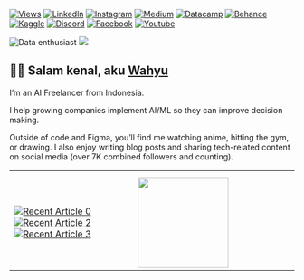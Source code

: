 [![Views](https://komarev.com/ghpvc/?username=wahyudesu&label=Profile%20views&color=0A66C2&style=flat)]()
[![Linkedln](https://img.shields.io/badge/LinkedIn-0A66C2?style=flat&logo=linkedin&logoColor=white)](https://www.linkedin.com/in/bitliu/)
[![Instagram](https://img.shields.io/badge/Instagram-E4405F?style=flat&logo=instagram&logoColor=white)](https://www.instagram.com/wahyuikbal_m)
[![Medium](https://img.shields.io/badge/Medium-2b3849?style=flat&logo=medium&logoColor=white)](https://medium.com/@wahyuikbal)
[![Datacamp](https://img.shields.io/badge/Datacamp-03ed61?style=flat&logo=datacamp&logoColor=white)](https://www.datacamp.com/portfolio/wahyuikbalmaulana)
[![Behance](https://img.shields.io/badge/Behance-1769ff?style=flat&logo=behance&logoColor=white)](https://www.behance.net/wahyuikbalmaulana)
[![Kaggle](https://img.shields.io/badge/Kaggle-20BEFF?style=flat&logo=kaggle&logoColor=white)](https://www.kaggle.com/wahyuikbalmaulana)
[![Discord](https://img.shields.io/badge/Discord-5865F2?style=flat&logo=discord&logoColor=white)](https://discordapp.com/user/932871555304800318)
[![Facebook](https://img.shields.io/badge/Facebook-0866FF?style=flat&logo=facebook&logoColor=white)](https://www.facebook.com/whyikbalmaulana/)
[![Youtube](https://img.shields.io/badge/YouTube-DC322F?style=flat&logo=youtube&logoColor=white)](https://www.youtube.com/wahyuikbalmaulana/)

![Data enthusiast](https://images.datacamp.com/image/upload/f_auto,q_auto:best/v1610040100/Linkedin_Cover_-_Data_Enthusiast_qgfd0z.png)
<img src="https://user-images.githubusercontent.com/73097560/115834477-dbab4500-a447-11eb-908a-139a6edaec5c.gif">

## 👋🏼 Salam kenal, aku [Wahyu](https://www.wahyuikbal.web.id)

I’m an AI Freelancer from Indonesia.

I help growing companies implement AI/ML so they can improve decision making.

Outside of code and Figma, you’ll find me watching anime, hitting the gym, or drawing. I also enjoy writing blog posts and sharing tech-related content on social media (over 7K combined followers and counting).

<table>
<tr>
<th align="center">
<img width="441" height="1">
</th>
<th align="center">
<img width="441" height="1">
</th>
</tr>
<tr>
<td>

<a target="_blank" href="https://github-readme-medium-recent-article.vercel.app/medium/@wahyuikbal/0">
  <img src="https://github-readme-medium-recent-article.vercel.app/medium/@wahyuikbal/0" alt="Recent Article 0">
</a>
<br/>
<a target="_blank" href="https://github-readme-medium-recent-article.vercel.app/medium/@wahyuikbal/2">
  <img src="https://github-readme-medium-recent-article.vercel.app/medium/@wahyuikbal/2" alt="Recent Article 2">
</a>
<br/>
<a target="_blank" href="https://github-readme-medium-recent-article.vercel.app/medium/@wahyuikbal/3">
  <img src="https://github-readme-medium-recent-article.vercel.app/medium/@wahyuikbal/3" alt="Recent Article 3">
</a>
</td>
<td>
<img height="160em" src="https://github-readme-stats-eight-theta.vercel.app/api?username=wahyudesu&show_icons=false&theme=dark&include_all_commits=true&count_private=true&layout=compact"/>
</td>
</tr>
</table>
